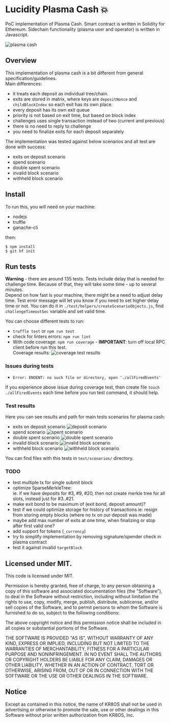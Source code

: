 # Lucidity Plasma Cash :collision:

PoC implementation of Plasma Cash. 
Smart contract is written in Solidity for Ethereum. 
Sidechain functionality (plasma user and operator) is written in Javascript.

![plasma cash](./sdo_solareruption_nasa.jpg)

## Overview

This implementation of plasma cash is a bit different from general specification/guidelines.  
 Main differences:
 - it treats each deposit as individual tree/chain.
 - exits are stored in matrix, where keys are `depositNonce` and `childBlockIndex`
   so each exit has its own place.
 - every deposit has its own exit queue
 - priority is not based on exit time, but based on block index
 - challenges uses single transaction instead of two (current and previous)
 - there is no need to reply to challenge
 - you need to finalize exits for each deposit separately

The implementation was tested against below scenarios and all test are done with success:
  * exits on deposit scenario
  * spend scenario
  * double spent scenario
  * invalid block scenario
  * withheld block scenario

## Install

To run this, you will need on your machine: 
- nodejs
- truffle
- ganache-cli

then:

```
$ npm install
$ git hf init
```

## Run tests

**Warning** - there are around 135 tests. 
Tests include delay that is needed for challenge time. 
Because of that, they will take some time - up to several minutes.  
Depend on how fast is your machine, there might be a need to adjust delay time.
Test error message will let you know if you need to set higher delay time or not.
You can do it in `./test/helpers/createScenarioObjects.js`, 
find `challengeTimeoutSec` variable and set valid time.

You can choose different tests to run:

* `truffle test` or `npm run test`
* check for linters errors: `npm run lint`
* With code coverage: `npm run coverage` - 
**IMPORTANT**: turn off local RPC client before run this test.  
Coverage results:
![coverage test results](./coverage-tests.png "coverage test results")

### Issues during tests

* `Error: ENOENT: no such file or directory, open './allFiredEvents'`

If you experience above issue during coverage test, then create file 
`touch ./allFiredEvents` each time before you run test command, it should help.

### Test results

Here you can see results and path for main tests scenarios for plasma cash:

* exits on deposit scenario
![deposit scenario](./scenario-deposits.png)
* spend scenario
![spent scenario](./scenario-spent.png)
* double spent scenario
![double spent scenario](./scenario-double-spent.png)
* invalid block scenario 
![invalid block scenario](./scenario-invalid-history.png)
* withheld block scenario
![withheld block scenario](./scenario-withheld-block.png)
  
You can find files with this tests in `test/scenarios/` directory.

### TODO

- test multiple tx for single submit block
- optimize SparseMerkleTree:  
ie. if we have deposits for #3, #9, #20, then not create merkle tree for all slots, 
instead just for #3..#21.
- make exit bond to be maximum of (exit bond, deposit amount)?
- test if we could optimize storage for history of transactions ie: 
resign from storing empty blocks (where no tx on our deposit was made)
- maybe add max number of exits at one time, 
when finalizing or stop after first valid one?
- add support for tokens (`_currency`)
- try to simplify implementation 
by removing signature/spender check in plasma contract
- test it against invalid `targetBlock`

## Licensed under MIT.

This code is licensed under MIT.

Permission is hereby granted, free of charge, to any person obtaining a copy of this software and associated documentation files (the "Software"), to deal in the Software without restriction, including without limitation the rights to use, copy, modify, merge, publish, distribute, sublicense, and/or sell copies of the Software, and to permit persons to whom the Software is furnished to do so, subject to the following conditions:

The above copyright notice and this permission notice shall be included in all copies or substantial portions of the Software.

THE SOFTWARE IS PROVIDED "AS IS", WITHOUT WARRANTY OF ANY KIND, EXPRESS OR IMPLIED, INCLUDING BUT NOT LIMITED TO THE WARRANTIES OF MERCHANTABILITY, FITNESS FOR A PARTICULAR PURPOSE AND NONINFRINGEMENT. IN NO EVENT SHALL THE AUTHORS OR COPYRIGHT HOLDERS BE LIABLE FOR ANY CLAIM, DAMAGES OR OTHER LIABILITY, WHETHER IN AN ACTION OF CONTRACT, TORT OR OTHERWISE, ARISING FROM, OUT OF OR IN CONNECTION WITH THE SOFTWARE OR THE USE OR OTHER DEALINGS IN THE SOFTWARE.

## Notice

Except as contained in this notice, the name of KR8OS shall not be used in advertising or otherwise to promote the sale, use or other dealings in this Software without prior written authorization from KR8OS, Inc.
